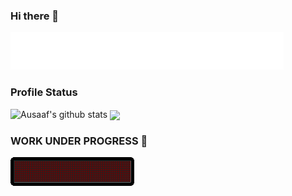 ### Hi there 👋

<img align="bottom" src="https://raw.githubusercontent.com/ausaafnabi/ausaafnabi/master/Assets/screedbot.gif">

<!--
**ausaafnabi/ausaafnabi** is a ✨ _special_ ✨ repository because its `README.md` (this file) appears on your GitHub profile.

Here are some ideas to get you started:

- 🔭 I’m currently working on ...
- 🌱 I’m currently learning ...
- 👯 I’m looking to collaborate on ...
- 🤔 I’m looking for help with ...
- 💬 Ask me about ...
- 📫 How to reach me: ...
- 😄 Pronouns: ...
- ⚡ Fun fact: ...
-->

### Profile Status
![Ausaaf's github stats](https://github-readme-stats.vercel.app/api?username=ausaafnabi&show_icons=true)
<img align="center" src="https://github-readme-stats.vercel.app/api/top-langs/?username=ausaafnabi&hide=glsl" />

### WORK UNDER PROGRESS 💬 
<img align="bottom" src="https://raw.githubusercontent.com/ausaafnabi/ausaafnabi/master/Assets/signbot.gif">

